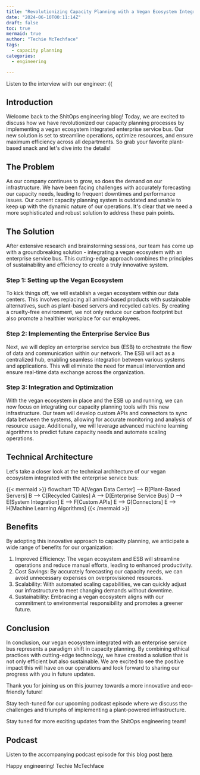 ```yaml
---
title: "Revolutionizing Capacity Planning with a Vegan Ecosystem Integrated Enterprise Service Bus"
date: "2024-06-10T00:11:14Z"
draft: false
toc: true
mermaid: true
author: "Techie McTechface"
tags:
  - capacity planning
categories:
  - engineering

---
```


Listen to the interview with our engineer: {{<audio src="https://s3.chaops.de/shitops/podcasts/revolutionizing-capacity-planning-with-a-vegan-ecosystem-integrated-enterprise-service-bus.mp3" class="audio">}}

## Introduction

Welcome back to the ShitOps engineering blog! Today, we are excited to discuss how we have revolutionized our capacity planning processes by implementing a vegan ecosystem integrated enterprise service bus. Our new solution is set to streamline operations, optimize resources, and ensure maximum efficiency across all departments. So grab your favorite plant-based snack and let's dive into the details!

## The Problem

As our company continues to grow, so does the demand on our infrastructure. We have been facing challenges with accurately forecasting our capacity needs, leading to frequent downtimes and performance issues. Our current capacity planning system is outdated and unable to keep up with the dynamic nature of our operations. It's clear that we need a more sophisticated and robust solution to address these pain points.

## The Solution

After extensive research and brainstorming sessions, our team has come up with a groundbreaking solution - integrating a vegan ecosystem with an enterprise service bus. This cutting-edge approach combines the principles of sustainability and efficiency to create a truly innovative system.

### Step 1: Setting up the Vegan Ecosystem

To kick things off, we will establish a vegan ecosystem within our data centers. This involves replacing all animal-based products with sustainable alternatives, such as plant-based servers and recycled cables. By creating a cruelty-free environment, we not only reduce our carbon footprint but also promote a healthier workplace for our employees.

### Step 2: Implementing the Enterprise Service Bus

Next, we will deploy an enterprise service bus (ESB) to orchestrate the flow of data and communication within our network. The ESB will act as a centralized hub, enabling seamless integration between various systems and applications. This will eliminate the need for manual intervention and ensure real-time data exchange across the organization.

### Step 3: Integration and Optimization

With the vegan ecosystem in place and the ESB up and running, we can now focus on integrating our capacity planning tools with this new infrastructure. Our team will develop custom APIs and connectors to sync data between the systems, allowing for accurate monitoring and analysis of resource usage. Additionally, we will leverage advanced machine learning algorithms to predict future capacity needs and automate scaling operations.

## Technical Architecture

Let's take a closer look at the technical architecture of our vegan ecosystem integrated with the enterprise service bus:

{{< mermaid >}}
flowchart TD
    A[Vegan Data Center] --> B[Plant-Based Servers]
    B --> C[Recycled Cables]
    A --> D[Enterprise Service Bus]
    D --> E[System Integration]
    E --> F[Custom APIs]
    E --> G[Connectors]
    E --> H[Machine Learning Algorithms]
{{< /mermaid >}}

## Benefits

By adopting this innovative approach to capacity planning, we anticipate a wide range of benefits for our organization:

1. Improved Efficiency: The vegan ecosystem and ESB will streamline operations and reduce manual efforts, leading to enhanced productivity.
2. Cost Savings: By accurately forecasting our capacity needs, we can avoid unnecessary expenses on overprovisioned resources.
3. Scalability: With automated scaling capabilities, we can quickly adjust our infrastructure to meet changing demands without downtime.
4. Sustainability: Embracing a vegan ecosystem aligns with our commitment to environmental responsibility and promotes a greener future.

## Conclusion

In conclusion, our vegan ecosystem integrated with an enterprise service bus represents a paradigm shift in capacity planning. By combining ethical practices with cutting-edge technology, we have created a solution that is not only efficient but also sustainable. We are excited to see the positive impact this will have on our operations and look forward to sharing our progress with you in future updates.

Thank you for joining us on this journey towards a more innovative and eco-friendly future!

Stay tech-tuned for our upcoming podcast episode where we discuss the challenges and triumphs of implementing a plant-powered infrastructure.

Stay tuned for more exciting updates from the ShitOps engineering team!

## Podcast

Listen to the accompanying podcast episode for this blog post [here](#). 

Happy engineering!
Techie McTechface